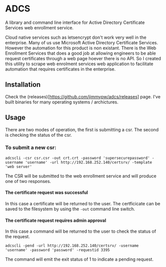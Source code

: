 # ADCS

A library and command line interface for Active Directory Certificate Services web enrollment service.

Cloud native services such as letsencrypt don't work very well in the enterprise. Many of us use Microsoft Active Directory Certificate Services. However the automation for this product is non existant. There is the Web Enrollment Services that does a good job at allowing engineers to be able request certificates through a web page hoever there is no API. So I created this utility to scrape web enrolment services web application to facilitate automation that requires certificates in the enterprise.

## Installation

Check the (releases)[https://github.com/jimmypw/adcs/releases] page. I've built binaries for many operating systems / archictures. 

## Usage

There are two modes of operation, the first is submitting a csr. The second is checking the status of the csr.

### To submit a new csr:

`adcscli -csr csr.csr -out crt.crt -password 'supersecurepassword' -username 'username' -url http://192.168.252.140/certsrv/ -template 'web server'`

The CSR will be submitted to the web enrollment service and will produce one of two responses.

#### The certificate request was successful

In this case a certificate will be returned to the user. The certficicate can be saved to the filesystem by using the `-out` command line switch.

#### The certificate request requires admin approval

In this case a command will be returned to the user to check the status of the request.

`adcscli -pend -url http://192.168.252.140/certsrv/ -username 'username' -password 'password' -requestid 3395`

The command will emit the exit status of 1 to indicate a pending request.